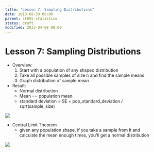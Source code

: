 ```yaml
---
title: "Lesson 7: Sampling Distributions"
date: 2013-08-30 00:00
parent: st095-statistics
status: draft
modified: 2023-04-08 00:00
---
```


# Lesson 7: Sampling Distributions

* Overview:
    1. Start with a population of any shaped distribution
    2. Take all possible samples of size n and find the sample means
    3. Graph distribution of sample mean
* Result:
    * Normal distribution
    * Mean == population mean
    * standard deviation = SE = pop_standard_deviation / sqrt(sample_size)

<img src="./images/sqr_root_sample_size.png"></img>

* Central Limit Theorem
    * given any population shape, if you take a sample from it and calculate the mean enough times, you'll get a normal distribution

<img src="./images/central_limit_theorum.png"></img>
